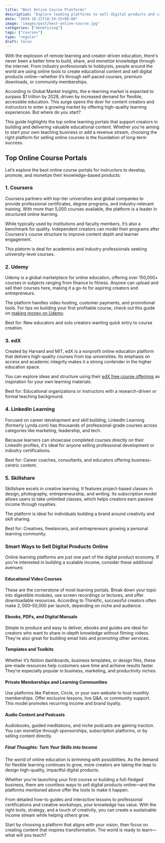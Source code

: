 ```yaml
---
title: "Best Online Course Platforms"
description: "Explore leading platforms to sell digital products and create high-impact educational content online. Learn how to choose the right online learning portals for your goals."
date: "2019-10-21T18:19:25+06:00"
image: "images/post/best-online-course.jpg"
categories: ["monetizing"]
tags: ["courses"]
type: "regular"
draft: false
---
```


With the explosion of remote learning and creator-driven education, there's never been a better time to build, share, and monetize knowledge through the internet. From industry professionals to hobbyists, people around the world are using online tools to create educational content and sell digital products online—whether it’s through self-paced courses, premium downloads, or community memberships.

According to Global Market Insights, the e-learning market is expected to surpass $1 trillion by 2028, driven by increased demand for flexible, accessible education. This surge opens the door for content creators and instructors to enter a growing market by offering high-quality learning experiences. But where do you start?

This guide highlights the top online learning portals that support creators in building and delivering valuable educational content. Whether you're aiming to start your own teaching business or add a revenue stream, choosing the right platform for selling online courses is the foundation of long-term success.

## Top Online Course Portals

Let’s explore the best online course portals for instructors to develop, promote, and monetize their knowledge-based products:

### 1. Coursera

Coursera partners with top-tier universities and global companies to provide professional certificates, degree programs, and industry-relevant training. With more than 5,000 courses available, the platform is a leader in structured online learning.

While typically used by institutions and faculty members, it’s also a benchmark for quality. Independent creators can model their programs after Coursera's course structure to improve content depth and learner engagement.

This platorm is deal for academics and industry professionals seeking university-level courses.

### 2. Udemy

Udemy is a global marketplace for online education, offering over 150,000+ courses in subjects ranging from finance to fitness. Anyone can upload and sell their courses here, making it a go-to for aspiring creators and entrepreneurs.

The platform handles video hosting, customer payments, and promotional tools. For tips on building your first profitable course, check out this guide on [making money on Udemy](/blog/make-money-on-udemy/).

Best for: New educators and solo creators wanting quick entry to course creation.

### 3. edX

Created by Harvard and MIT, edX is a nonprofit online education platform that delivers high-quality courses from top universities. Its emphasis on access and academic integrity makes it a strong contender in the higher education space.

You can explore ideas and structure using their [edX free course offerings](/blog/edx-free-online-course/) as inspiration for your own learning materials.

Best for: Educational organizations or instructors with a research-driven or formal teaching background.

### 4. LinkedIn Learning

Focused on career development and skill building, LinkedIn Learning (formerly Lynda.com) has thousands of professional-grade courses across categories like marketing, leadership, and tech.

Because learners can showcase completed courses directly on their LinkedIn profiles, it's ideal for anyone selling professional development or industry certifications.

Best for: Career coaches, consultants, and educators offering business-centric content.

### 5. Skillshare

Skillshare excels in creative learning. It features project-based classes in design, photography, entrepreneurship, and writing. Its subscription model allows users to take unlimited classes, which helps creators earn passive income through royalties.

The platform is ideal for individuals building a brand around creativity and skill sharing.

Best for: Creatives, freelancers, and entrepreneurs growing a personal learning community.

### Smart Ways to Sell Digital Products Online

Online learning platforms are just one part of the digital product economy. If you're interested in building a scalable income, consider these additional avenues:

#### Educational Video Courses

These are the cornerstone of most learning portals. Break down your topic into digestible modules, use screen recordings or lectures, and offer downloadable resources. According to Thinkific, successful creators often make $2,000–$50,000 per launch, depending on niche and audience.

#### Ebooks, PDFs, and Digital Manuals

Simple to produce and easy to deliver, ebooks and guides are ideal for creators who want to share in-depth knowledge without filming videos. They're also great for building email lists and promoting other services.

#### Templates and Toolkits

Whether it’s Notion dashboards, business templates, or design files, these pre-made resources help customers save time and achieve results faster. They’re especially popular in business, marketing, and productivity niches.

#### Private Memberships and Learning Communities

Use platforms like Patreon, Circle, or your own website to host monthly memberships. Offer exclusive lessons, live Q&A, or community support. This model promotes recurring income and brand loyalty.

#### Audio Content and Podcasts

Audiobooks, guided meditations, and niche podcasts are gaining traction. You can monetize through sponsorships, subscription platforms, or by selling content directly.

##### Final Thoughts: Turn Your Skills into Income

The world of online education is brimming with possibilities. As the demand for flexible learning continues to grow, more creators are taking the leap to design high-quality, impactful digital products.

Whether you're launching your first course or building a full-fledged business, there are countless ways to sell digital products online—and the platforms mentioned above offer the tools to make it happen.

From detailed how-to guides and interactive lessons to professional certifications and creative workshops, your knowledge has value. With the right tools, strategy, and a touch of creativity, you can create a sustainable income stream while helping others grow.

Start by choosing a platform that aligns with your vision, then focus on creating content that inspires transformation. The world is ready to learn—what will you teach?
